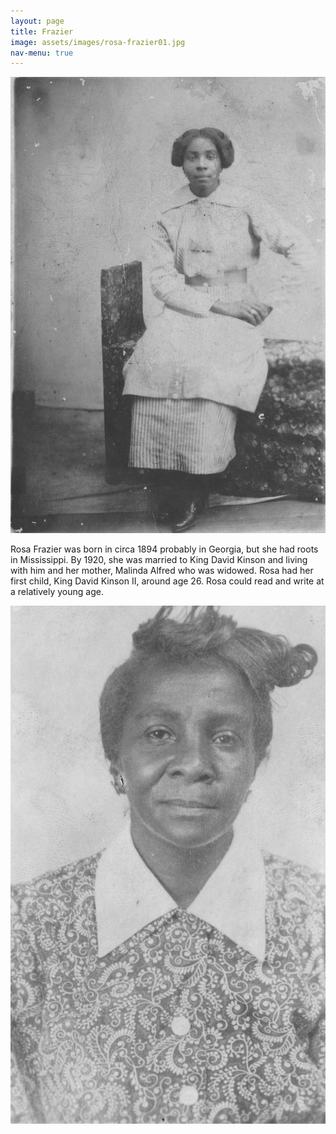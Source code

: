 ```yaml
---
layout: page
title: Frazier
image: assets/images/rosa-frazier01.jpg
nav-menu: true
---
```


![rosa-frazier-grown-grown](https://github.com/kinson2/kinson-frazier-wallace-evans/blob/3a6620830f4e316ec89cff1788f0d4bbb9a0db71/assets/images/rosa-frazier01.jpg?raw=true)

Rosa Frazier was born in circa 1894 probably in Georgia, but she had roots in Mississippi. By 1920, she was married to King David Kinson and living with him and her mother, Malinda Alfred who was widowed. Rosa had her first child, King David Kinson II, around age 26. Rosa could read and write at a relatively young age.

![rosa-frazier-senior-season](https://github.com/kinson2/kinson-frazier-wallace-evans/blob/3a6620830f4e316ec89cff1788f0d4bbb9a0db71/assets/images/rosa-frazier02.jpg?raw=true)
